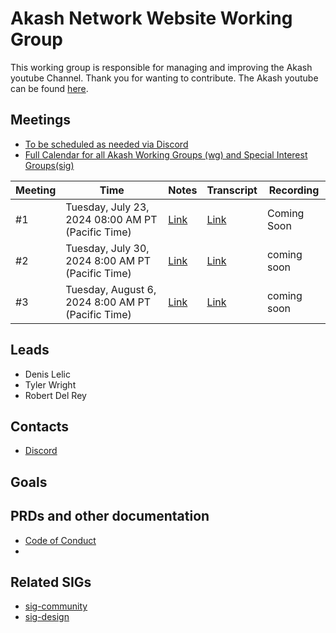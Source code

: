 
# Akash Network Website Working Group

This working group is responsible for managing and improving the Akash youtube Channel. Thank you for wanting to contribute. The Akash youtube can be found [here](https://www.youtube.com/c/AkashNetwork).

## Meetings

* [To be scheduled as needed via Discord](https://discord.com/channels/747885925232672829/1070508098134999120/1071112381129834599)
* [Full Calendar for all Akash Working Groups (wg) and Special Interest Groups(sig)](https://calendar.google.com/calendar/u/0?cid=Y18yNWU1ZTM3NDhlNGM0YWI3YTU1ZjQxZmJjNWViZWJjYzBhMDNiNDBmYjAyODc4NWYxNDE1OWJmYWViZWExMmUyQGdyb3VwLmNhbGVuZGFyLmdvb2dsZS5jb20)



| Meeting | Time | Notes | Transcript | Recording
| --- | --- | --- | --- | --- |
| #1 | Tuesday, July 23, 2024 08:00 AM PT (Pacific Time)| [Link](https://github.com/akash-network/community/blob/main/wg-Akash-youtube/meetings/001-2024-07-23.md) | [Link](https://github.com/akash-network/community/blob/main/wg-Akash-youtube/meetings/001-2024-07-23.md#transcript)  | Coming Soon
| #2 | Tuesday, July 30, 2024 8:00 AM PT (Pacific Time) | [Link](https://github.com/akash-network/community/blob/main/wg-Akash-youtube/meetings/002-2024-07-30.md) | [Link](https://github.com/akash-network/community/blob/main/wg-Akash-youtube/meetings/002-2024-07-30.md#transcript)  | coming soon 
| #3 | Tuesday, August 6, 2024 8:00 AM PT (Pacific Time) | [Link](https://github.com/akash-network/community/blob/main/wg-Akash-youtube/meetings/003-2024-08-06.md)  | [Link](https://github.com/akash-network/community/blob/main/wg-Akash-youtube/meetings/003-2024-08-06.md#transcript)  | coming soon 



## Leads

- Denis Lelic
- Tyler Wright
- Robert Del Rey


## Contacts

- [Discord](https://discord.com/channels/747885925232672829/1111762354242338876/1144276254699298826)

## Goals



## PRDs and other documentation

- [Code of Conduct](https://github.com/akash-network/website/blob/main/CODE_OF_CONDUCT.md)
- 


## Related SIGs

- [sig-community](https://github.com/akash-network/community/tree/main/sig-community)
- [sig-design](https://github.com/akash-network/community/tree/main/sig-design)
